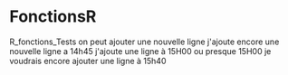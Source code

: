 # FonctionsR
R_fonctions_Tests
on peut ajouter une nouvelle ligne
j'ajoute encore une nouvelle ligne a 14h45
j'ajoute une ligne à 15H00 ou presque 15H00
je voudrais encore ajouter une ligne à 15h40

